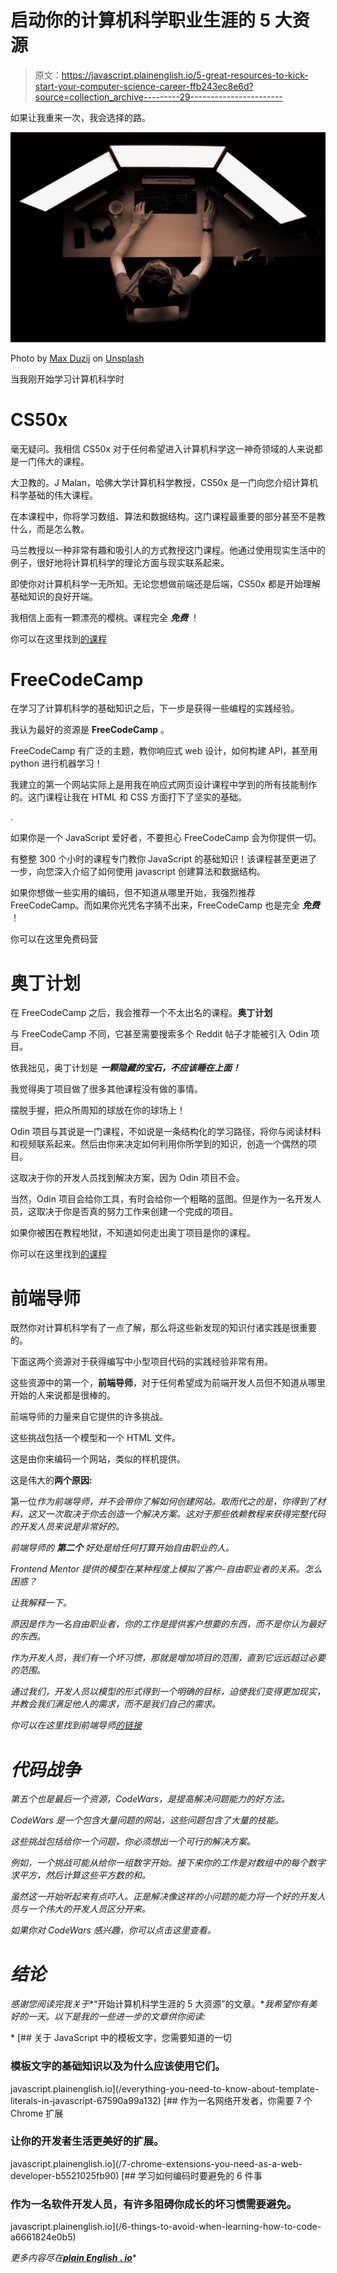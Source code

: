 # 启动你的计算机科学职业生涯的 5 大资源

> 原文：<https://javascript.plainenglish.io/5-great-resources-to-kick-start-your-computer-science-career-ffb243ec8e6d?source=collection_archive---------29----------------------->

如果让我重来一次，我会选择的路。

![](img/e24b62f150d48557c6d94d98aafc9a49.png)

Photo by [Max Duzij](https://unsplash.com/@max_duz?utm_source=medium&utm_medium=referral) on [Unsplash](https://unsplash.com?utm_source=medium&utm_medium=referral)

当我刚开始学习计算机科学时

# CS50x

毫无疑问。我相信 CS50x 对于任何希望进入计算机科学这一神奇领域的人来说都是一门伟大的课程。

大卫教的。J Malan，哈佛大学计算机科学教授，CS50x 是一门向您介绍计算机科学基础的伟大课程。

在本课程中，你将学习数组、算法和数据结构。这门课程最重要的部分甚至不是教什么，而是怎么教。

马兰教授以一种非常有趣和吸引人的方式教授这门课程。他通过使用现实生活中的例子，很好地将计算机科学的理论方面与现实联系起来。

即使你对计算机科学一无所知。无论您想做前端还是后端，CS50x 都是开始理解基础知识的良好开端。

我相信上面有一颗漂亮的樱桃。课程完全 ***免费*** ！

你可以在这里找到[的课程](https://cs50.harvard.edu/x/2021/weeks/4/)

# **FreeCodeCamp**

在学习了计算机科学的基础知识之后，下一步是获得一些编程的实践经验。

我认为最好的资源是 **FreeCodeCamp** 。

FreeCodeCamp 有广泛的主题，教你响应式 web 设计，如何构建 API，甚至用 python 进行机器学习！

我建立的第一个网站实际上是用我在响应式网页设计课程中学到的所有技能制作的。这门课程让我在 HTML 和 CSS 方面打下了坚实的基础。

.

如果你是一个 JavaScript 爱好者，不要担心 FreeCodeCamp 会为你提供一切。

有整整 300 个小时的课程专门教你 JavaScript 的基础知识！该课程甚至更进了一步，向您深入介绍了如何使用 javascript 创建算法和数据结构。

如果你想做一些实用的编码，但不知道从哪里开始，我强烈推荐 FreeCodeCamp。而如果你光凭名字猜不出来，FreeCodeCamp 也是完全 ***免费*** ！

你可以在这里免费码营

# 奥丁计划

在 FreeCodeCamp 之后，我会推荐一个不太出名的课程。**奥丁计划**

与 FreeCodeCamp 不同，它甚至需要搜索多个 Reddit 帖子才能被引入 Odin 项目。

依我拙见，奥丁计划是 ***一颗隐藏的宝石，不应该睡在上面！***

我觉得奥丁项目做了很多其他课程没有做的事情。

摆脱手握，把众所周知的球放在你的球场上！

Odin 项目与其说是一门课程，不如说是一条结构化的学习路径，将你与阅读材料和视频联系起来。然后由你来决定如何利用你所学到的知识，创造一个偶然的项目。

这取决于你的开发人员找到解决方案，因为 Odin 项目不会。

当然，Odin 项目会给你工具，有时会给你一个粗略的蓝图。但是作为一名开发人员，这取决于你是否真的努力工作来创建一个完成的项目。

如果你被困在教程地狱，不知道如何走出奥丁项目是你的课程。

你可以在这里找到[的课程](https://www.theodinproject.com/paths/foundations)

# 前端导师

既然你对计算机科学有了一点了解，那么将这些新发现的知识付诸实践是很重要的。

下面这两个资源对于获得编写中小型项目代码的实践经验非常有用。

这些资源中的第一个，**前端导师**，对于任何希望成为前端开发人员但不知道从哪里开始的人来说都是很棒的。

前端导师的力量来自它提供的许多挑战。

这些挑战包括一个模型和一个 HTML 文件。

这是由你来编码一个网站，类似的样机提供。

这是伟大的**两个原因:**

第一位*作为前端导师，并不会带你了解如何创建网站。取而代之的是，你得到了材料，这又一次取决于你去创造一个解决方案。这对于那些依赖教程来获得完整代码的开发人员来说是非常好的。*

*前端导师的 ***第二个*** 好处是给任何打算开始自由职业的人。*

*Frontend Mentor 提供的模型在某种程度上模拟了客户-自由职业者的关系。怎么困惑？*

*让我解释一下。*

*原因是作为一名自由职业者，你的工作是提供客户想要的东西，而不是你认为最好的东西。*

*作为开发人员，我们有一个坏习惯，那就是增加项目的范围，直到它远远超过必要的范围。*

*通过我们，开发人员以模型的形式得到一个明确的目标，迫使我们变得更加现实，并教会我们满足他人的需求，而不是我们自己的需求。*

*你可以在这里找到前端导师[的链接](https://www.frontendmentor.io/challenges)*

# *代码战争*

*第五个也是最后一个资源，CodeWars，是提高解决问题能力的好方法。*

*CodeWars 是一个包含大量问题的网站，这些问题包含了大量的技能。*

*这些挑战包括给你一个问题，你必须想出一个可行的解决方案。*

*例如，一个挑战可能从给你一组数字开始。接下来你的工作是对数组中的每个数字求平方，然后计算这些平方数的和。*

*虽然这一开始听起来有点吓人。正是解决像这样的小问题的能力将一个好的开发人员与一个伟大的开发人员区分开来。*

*如果你对 CodeWars 感兴趣，你可以点击这里查看。*

# *结论*

*感谢您阅读完我关于**“开始计算机科学生涯的 5 大资源”的文章。**我希望你有美好的一天。以下是我的一些进一步的文章供你阅读:*

*[](/everything-you-need-to-know-about-template-literals-in-javascript-67590a99a132) [## 关于 JavaScript 中的模板文字，您需要知道的一切

### 模板文字的基础知识以及为什么应该使用它们。

javascript.plainenglish.io](/everything-you-need-to-know-about-template-literals-in-javascript-67590a99a132) [](/7-chrome-extensions-you-need-as-a-web-developer-b5521025fb90) [## 作为一名网络开发者，你需要 7 个 Chrome 扩展

### 让你的开发者生活更美好的扩展。

javascript.plainenglish.io](/7-chrome-extensions-you-need-as-a-web-developer-b5521025fb90) [](/6-things-to-avoid-when-learning-how-to-code-a6661824e0b5) [## 学习如何编码时要避免的 6 件事

### 作为一名软件开发人员，有许多阻碍你成长的坏习惯需要避免。

javascript.plainenglish.io](/6-things-to-avoid-when-learning-how-to-code-a6661824e0b5) 

*更多内容尽在*[***plain English . io***](http://plainenglish.io/)*